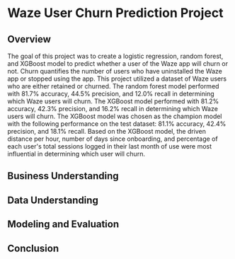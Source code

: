 # Waze User Churn Prediction Project

## Overview

The goal of this project was to create a logistic regression, random forest, and XGBoost model to predict whether a user of the Waze app will churn or not. Churn quantifies the number of users who have uninstalled the Waze app or stopped using the app. This project utilized a dataset of Waze users who are either retained or churned. The random forest model performed with 81.7% accuracy, 44.5% precision, and 12.0% recall in determining which Waze users will churn. The XGBoost model performed with 81.2% accuracy, 42.3% precision, and 16.2% recall in determining which Waze users will churn. The XGBoost model was chosen as the champion model with the following performance on the test dataset: 81.1% accuracy, 42.4% precision, and 18.1% recall. Based on the XGBoost model, the driven distance per hour, number of days since onboarding, and percentage of each user's total sessions logged in their last month of use were most influential in determining which user will churn.

## Business Understanding


## Data Understanding


## Modeling and Evaluation


## Conclusion


